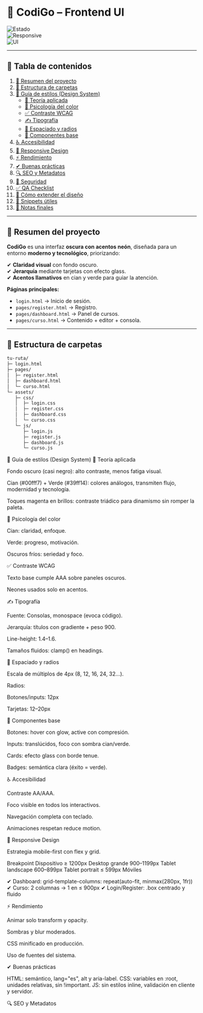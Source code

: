 # 🚀 CodiGo – Frontend UI  

![Estado](https://img.shields.io/badge/Estado-Producción-brightgreen?style=for-the-badge)  
![Responsive](https://img.shields.io/badge/Responsive-Móvil%20%7C%20Tablet%20%7C%20Desktop-39ff14?style=for-the-badge)  
![UI](https://img.shields.io/badge/UI-Hacker%20Neon-00fff7?style=for-the-badge)  

---

## 📑 Tabla de contenidos
1. [📌 Resumen del proyecto](#-resumen-del-proyecto)  
2. [📂 Estructura de carpetas](#-estructura-de-carpetas)  
3. [🎨 Guía de estilos (Design System)](#-guía-de-estilos-design-system)  
   - [🎨 Teoría aplicada](#-teoría-aplicada)  
   - [🧠 Psicología del color](#-psicología-del-color)  
   - [✅ Contraste WCAG](#-contraste-wcag)  
   - [✍️ Tipografía](#-tipografía)  
   - [📐 Espaciado y radios](#-espaciado-y-radios)  
   - [🧩 Componentes base](#-componentes-base)  
4. [♿ Accesibilidad](#-accesibilidad)  
5. [📱 Responsive Design](#-responsive-design)  
6. [⚡ Rendimiento](#-rendimiento)  
7. [✔ Buenas prácticas](#-buenas-prácticas)  
8. [🔍 SEO y Metadatos](#-seo-y-metadatos)  
9. [🔐 Seguridad](#-seguridad)  
10. [✅ QA Checklist](#-qa-checklist)  
11. [🌱 Cómo extender el diseño](#-cómo-extender-el-diseño)  
12. [📌 Snippets útiles](#-snippets-útiles)  
13. [🧾 Notas finales](#-notas-finales)  

---

## 📌 Resumen del proyecto
**CodiGo** es una interfaz **oscura con acentos neón**, diseñada para un entorno **moderno y tecnológico**, priorizando:  

✔ **Claridad visual** con fondo oscuro.  
✔ **Jerarquía** mediante tarjetas con efecto glass.  
✔ **Acentos llamativos** en cian y verde para guiar la atención.  

**Páginas principales:**
- `login.html` → Inicio de sesión.  
- `pages/register.html` → Registro.  
- `pages/dashboard.html` → Panel de cursos.  
- `pages/curso.html` → Contenido + editor + consola.  

---

## 📂 Estructura de carpetas
```bash
tu-ruta/
├─ login.html
├─ pages/
│  ├─ register.html
│  ├─ dashboard.html
│  └─ curso.html
└─ assets/
   ├─ css/
   │  ├─ login.css
   │  ├─ register.css
   │  ├─ dashboard.css
   │  └─ curso.css
   └─ js/
      ├─ login.js
      ├─ register.js
      ├─ dashboard.js
      └─ curso.js
```

🎨 Guía de estilos (Design System)
🎨 Teoría aplicada

Fondo oscuro (casi negro): alto contraste, menos fatiga visual.

Cian (#00fff7) + Verde (#39ff14): colores análogos, transmiten flujo, modernidad y tecnología.

Toques magenta en brillos: contraste triádico para dinamismo sin romper la paleta.

🧠 Psicología del color

Cian: claridad, enfoque.

Verde: progreso, motivación.

Oscuros fríos: seriedad y foco.

✅ Contraste WCAG

Texto base cumple AAA sobre paneles oscuros.

Neones usados solo en acentos.

✍️ Tipografía

Fuente: Consolas, monospace (evoca código).

Jerarquía: títulos con gradiente + peso 900.

Line-height: 1.4–1.6.

Tamaños fluidos: clamp() en headings.

📐 Espaciado y radios

Escala de múltiplos de 4px (8, 12, 16, 24, 32…).

Radios:

Botones/inputs: 12px

Tarjetas: 12–20px

🧩 Componentes base

Botones: hover con glow, active con compresión.

Inputs: translúcidos, foco con sombra cian/verde.

Cards: efecto glass con borde tenue.

Badges: semántica clara (éxito = verde).

♿ Accesibilidad

Contraste AA/AAA.

Foco visible en todos los interactivos.

Navegación completa con teclado.

Animaciones respetan reduce motion.

📱 Responsive Design

Estrategia mobile-first con flex y grid.

Breakpoint	Dispositivo
≥ 1200px	Desktop grande
900–1199px	Tablet landscape
600–899px	Tablet portrait
≤ 599px	Móviles

✔ Dashboard: grid-template-columns: repeat(auto-fit, minmax(280px, 1fr))
✔ Curso: 2 columnas → 1 en ≤ 900px
✔ Login/Register: .box centrado y fluido

⚡ Rendimiento

Animar solo transform y opacity.

Sombras y blur moderados.

CSS minificado en producción.

Uso de fuentes del sistema.

✔ Buenas prácticas

HTML: semántico, lang="es", alt y aria-label.
CSS: variables en :root, unidades relativas, sin !important.
JS: sin estilos inline, validación en cliente y servidor.

🔍 SEO y Metadatos

<title> y <meta name="description"> únicos por página.

viewport correcto.

URLs semánticas.

🔐 Seguridad

iframe con sandbox.

CSP recomendada:

Content-Security-Policy: default-src 'self';

✅ QA Checklist

 Hover y focus visibles

 Contraste AA cumplido

 Sin scroll horizontal en mobile

 Navegación por teclado funcional

🌱 Cómo extender el diseño

Añadir componentes usando --neon1, --neon2.

Variantes: hover, active, disabled.

Soporte a modo claro vía [data-theme="light"].

📌 Snippets útiles

🔹 Título con gradiente neón:

h1 {
  background: var(--grad);
  -webkit-background-clip: text;
  color: transparent;
}


🔹 Glow en botones:

button:hover {
  box-shadow: 0 0 12px var(--neon1);
}

🧾 Notas finales

Este diseño sigue principios de:

✔ Consistencia visual
✔ Usabilidad
✔ Accesibilidad

Con estética inspirada en interfaces tech modernas (neón sobre dark UI).